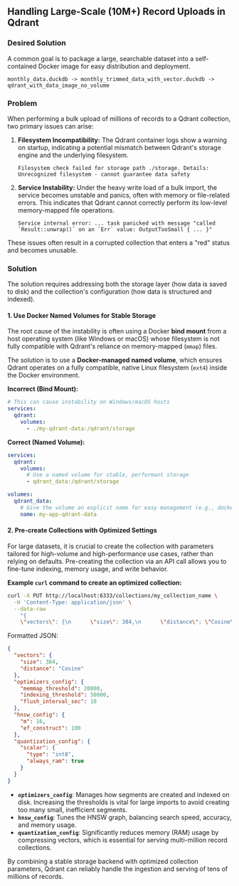 ## Handling Large-Scale (10M+) Record Uploads in Qdrant

### Desired Solution

A common goal is to package a large, searchable dataset into a self-contained Docker image for easy distribution and deployment.

```text
monthly_data.duckdb -> monthly_trimmed_data_with_vector.duckdb -> qdrant_with_data_image_no_volume
```

### Problem

When performing a bulk upload of millions of records to a Qdrant collection, two primary issues can arise:

1. **Filesystem Incompatibility:** The Qdrant container logs show a warning on startup, indicating a potential mismatch between Qdrant's storage engine and the underlying filesystem.
   ```
   Filesystem check failed for storage path ./storage. Details: Unrecognized filesystem - cannot guarantee data safety
   ```

2. **Service Instability:** Under the heavy write load of a bulk import, the service becomes unstable and panics, often with memory or file-related errors. This indicates that Qdrant cannot correctly perform its low-level memory-mapped file operations.
   ```
   Service internal error: ... task panicked with message "called `Result::unwrap()` on an `Err` value: OutputTooSmall { ... }"
   ```

These issues often result in a corrupted collection that enters a "red" status and becomes unusable.

### Solution

The solution requires addressing both the storage layer (how data is saved to disk) and the collection's configuration (how data is structured and indexed).

#### 1. Use Docker Named Volumes for Stable Storage

The root cause of the instability is often using a Docker **bind mount** from a host operating system (like Windows or macOS) whose filesystem is not fully compatible with Qdrant's reliance on memory-mapped (`mmap`) files.

The solution is to use a **Docker-managed named volume**, which ensures Qdrant operates on a fully compatible, native Linux filesystem (`ext4`) inside the Docker environment.

**Incorrect (Bind Mount):**

```yaml
# This can cause instability on Windows/macOS hosts
services:
  qdrant:
    volumes:
      - ./my-qdrant-data:/qdrant/storage 
```

**Correct (Named Volume):**

```yaml
services:
  qdrant:
    volumes:
      # Use a named volume for stable, performant storage
      - qdrant_data:/qdrant/storage

volumes:
  qdrant_data:
    # Give the volume an explicit name for easy management (e.g., docker volume rm my-app-qdrant-data)
    name: my-app-qdrant-data
```

#### 2. Pre-create Collections with Optimized Settings

For large datasets, it is crucial to create the collection with parameters tailored for high-volume and high-performance use cases, rather than relying on defaults. Pre-creating the collection via an API call allows you to fine-tune indexing, memory usage, and write behavior.

**Example `curl` command to create an optimized collection:**

```bash
curl -X PUT http://localhost:6333/collections/my_collection_name \
  -H 'Content-Type: application/json' \
  --data-raw 
    "{
    \"vectors\": {\n      \"size\": 384,\n      \"distance\": \"Cosine\"\n    },\n    \"optimizers_config\": {\n      \"memmap_threshold\": 20000,\n      \"indexing_threshold\": 50000,\n      \"flush_interval_sec\": 10\n    },\n    \"hnsw_config\": {\n      \"m\": 16,\n      \"ef_construct\": 100\n    },\n    \"quantization_config\": {\n      \"scalar\": {\n        \"type\": \"int8\",\n        \"always_ram\": true\n      }\n    }\n  }"
```

Formatted JSON:

```json
{
  "vectors": {
    "size": 384,
    "distance": "Cosine"
  },
  "optimizers_config": {
    "memmap_threshold": 20000,
    "indexing_threshold": 50000,
    "flush_interval_sec": 10
  },
  "hnsw_config": {
    "m": 16,
    "ef_construct": 100
  },
  "quantization_config": {
    "scalar": {
      "type": "int8",
      "always_ram": true
    }
  }
}
```

* **`optimizers_config`**: Manages how segments are created and indexed on disk. Increasing the thresholds is vital for large imports to avoid creating too many small, inefficient segments.
* **`hnsw_config`**: Tunes the HNSW graph, balancing search speed, accuracy, and memory usage.
* **`quantization_config`**: Significantly reduces memory (RAM) usage by compressing vectors, which is essential for serving multi-million record collections.

By combining a stable storage backend with optimized collection parameters, Qdrant can reliably handle the ingestion and serving of tens of millions of records.

```